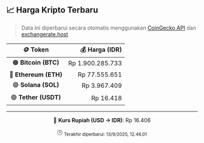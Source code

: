 

<!-- HARGA_KRIPTO -->
## 📈 Harga Kripto Terbaru

> Data ini diperbarui secara otomatis menggunakan [CoinGecko API](https://www.coingecko.com/) dan [exchangerate.host](https://exchangerate.host/)

<div align="center">

| 🪙 Token | 💰 Harga (IDR) |
|:------:|---------------:|
| 🟠 **Bitcoin (BTC)**   | Rp 1.900.285.733 |
| 🔵 **Ethereum (ETH)**  | Rp 77.555.651 |
| 🟣 **Solana (SOL)**    | Rp 3.967.409 |
| 🟢 **Tether (USDT)**   | Rp 16.418 |

---

💱 **Kurs Rupiah (USD → IDR)**: Rp 16.406

🕒 <sub>Terakhir diperbarui: 13/9/2025, 12.46.01</sub>

</div>
<!-- /HARGA_KRIPTO -->